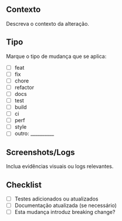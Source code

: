 ## Contexto

Descreva o contexto da alteração.

## Tipo

Marque o tipo de mudança que se aplica:

- [ ] feat
- [ ] fix
- [ ] chore
- [ ] refactor
- [ ] docs
- [ ] test
- [ ] build
- [ ] ci
- [ ] perf
- [ ] style
- [ ] outro: __________

## Screenshots/Logs

Inclua evidências visuais ou logs relevantes.

## Checklist

- [ ] Testes adicionados ou atualizados
- [ ] Documentação atualizada (se necessário)
- [ ] Esta mudança introduz breaking change?
